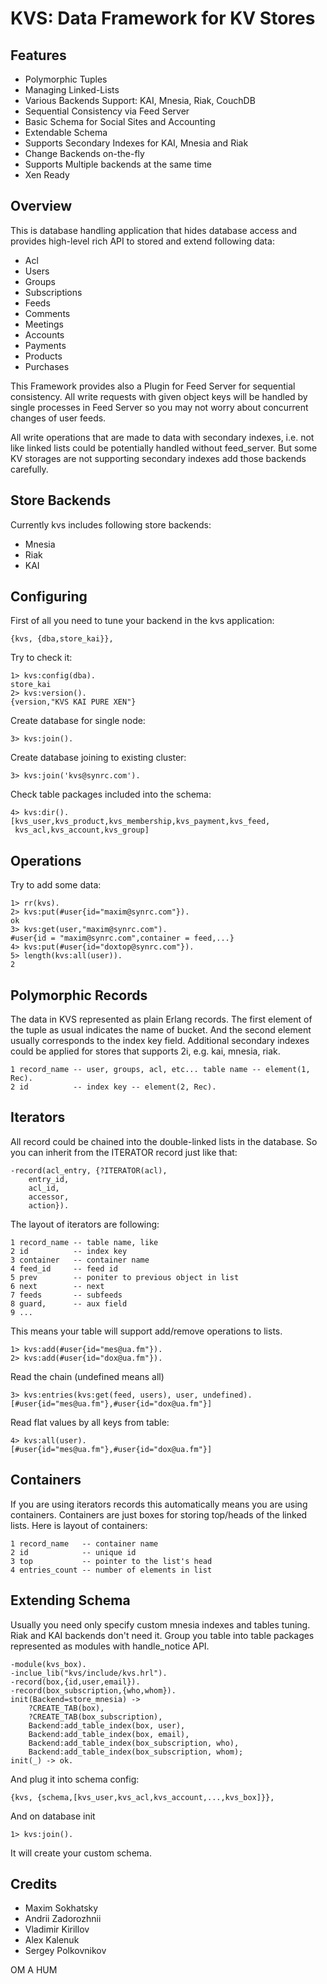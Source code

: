 KVS: Data Framework for KV Stores
=================================

Features
--------

* Polymorphic Tuples
* Managing Linked-Lists
* Various Backends Support: KAI, Mnesia, Riak, CouchDB
* Sequential Consistency via Feed Server
* Basic Schema for Social Sites and Accounting
* Extendable Schema
* Supports Secondary Indexes for KAI, Mnesia and Riak
* Change Backends on-the-fly
* Supports Multiple backends at the same time
* Xen Ready

Overview
--------

This is database handling application that hides database access
and provides high-level rich API to stored and extend following data:

* Acl
* Users
* Groups
* Subscriptions
* Feeds
* Comments
* Meetings
* Accounts
* Payments
* Products
* Purchases

This Framework provides also a Plugin for Feed Server for sequential consistency.
All write requests with given object keys will be handled by single processes
in Feed Server so you may not worry about concurrent changes of user feeds.

All write operations that are made to data with secondary indexes,
i.e. not like linked lists could be potentially handled without feed_server.
But some KV storages are not supporting secondary indexes add those backends carefully.

Store Backends
--------------

Currently kvs includes following store backends:

* Mnesia
* Riak
* KAI

Configuring
-----------

First of all you need to tune your backend in the kvs application:

    {kvs, {dba,store_kai}},

Try to check it:

    1> kvs:config(dba).
    store_kai
    2> kvs:version().
    {version,"KVS KAI PURE XEN"}

Create database for single node:

    3> kvs:join().

Create database joining to existing cluster:

    3> kvs:join('kvs@synrc.com').

Check table packages included into the schema:

    4> kvs:dir().
    [kvs_user,kvs_product,kvs_membership,kvs_payment,kvs_feed,
     kvs_acl,kvs_account,kvs_group]

Operations
----------

Try to add some data:

    1> rr(kvs).
    2> kvs:put(#user{id="maxim@synrc.com"}).
    ok
    3> kvs:get(user,"maxim@synrc.com").
    #user{id = "maxim@synrc.com",container = feed,...}
    4> kvs:put(#user{id="doxtop@synrc.com"}).
    5> length(kvs:all(user)).
    2

Polymorphic Records
-------------------

The data in KVS represented as plain Erlang records. The first element of the tuple
as usual indicates the name of bucket. And the second element usually corresponds
to the index key field. Additional secondary indexes could be applied for stores
that supports 2i, e.g. kai, mnesia, riak.

    1 record_name -- user, groups, acl, etc... table name -- element(1, Rec).
    2 id          -- index key -- element(2, Rec).

Iterators
---------

All record could be chained into the double-linked lists in the database.
So you can inherit from the ITERATOR record just like that:

    -record(acl_entry, {?ITERATOR(acl),
        entry_id,
        acl_id,
        accessor,
        action}).

The layout of iterators are following:

    1 record_name -- table name, like
    2 id          -- index key
    3 container   -- container name
    4 feed_id     -- feed id
    5 prev        -- poniter to previous object in list
    6 next        -- next
    7 feeds       -- subfeeds
    8 guard,      -- aux field
    9 ...

This means your table will support add/remove operations to lists.

    1> kvs:add(#user{id="mes@ua.fm"}).
    2> kvs:add(#user{id="dox@ua.fm"}).
    
Read the chain (undefined means all)
    
    3> kvs:entries(kvs:get(feed, users), user, undefined).
    [#user{id="mes@ua.fm"},#user{id="dox@ua.fm"}]
    
Read flat values by all keys from table:

    4> kvs:all(user).
    [#user{id="mes@ua.fm"},#user{id="dox@ua.fm"}]

Containers
----------

If you are using iterators records this automatically means you are using containers.
Containers are just boxes for storing top/heads of the linked lists. Here is layout
of containers:

    1 record_name   -- container name
    2 id            -- unique id
    3 top           -- pointer to the list's head
    4 entries_count -- number of elements in list

Extending Schema
----------------

Usually you need only specify custom mnesia indexes and tables tuning.
Riak and KAI backends don't need it. Group you table into table packages
represented as modules with handle_notice API.

    -module(kvs_box).
    -inclue_lib("kvs/include/kvs.hrl").
    -record(box,{id,user,email}).
    -record(box_subscription,{who,whom}).
    init(Backend=store_mnesia) ->
        ?CREATE_TAB(box),
        ?CREATE_TAB(box_subscription),
        Backend:add_table_index(box, user),
        Backend:add_table_index(box, email),
        Backend:add_table_index(box_subscription, who),
        Backend:add_table_index(box_subscription, whom);
    init(_) -> ok.

And plug it into schema config:

    {kvs, {schema,[kvs_user,kvs_acl,kvs_account,...,kvs_box]}},

And on database init

    1> kvs:join().

It will create your custom schema.

Credits
-------

* Maxim Sokhatsky
* Andrii Zadorozhnii
* Vladimir Kirillov
* Alex Kalenuk
* Sergey Polkovnikov

OM A HUM
